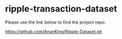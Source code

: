 # ripple-transaction-dataset

Please use the link below to find the project repo:  

https://github.com/AnanKing/Ripple-Dataset.git
